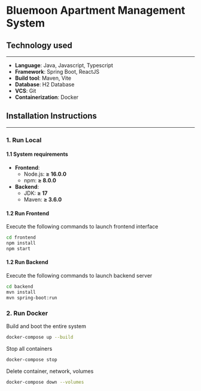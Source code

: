 # **Bluemoon Apartment Management System**

## **Technology used**

---

- **Language**: Java, Javascript, Typescript
- **Framework**: Spring Boot, ReactJS
- **Build tool**: Maven, Vite
- **Database**: H2 Database
- **VCS**: Git
- **Containerization**: Docker

## **Installation Instructions**

---

### **1. Run Local**

#### **1.1 System requirements**

- **Frontend**:
  - Node.js: **≥ 16.0.0**
  - npm: **≥ 8.0.0**
- **Backend**:
  - JDK: **≥ 17**
  - Maven: **≥ 3.6.0**

#### **1.2 Run Frontend**

Execute the following commands to launch frontend interface

```bash
cd frontend
npm install
npm start
```

#### **1.2 Run Backend**

Execute the following commands to launch backend server

```bash
cd backend
mvn install
mvn spring-boot:run
```

### **2. Run Docker**

Build and boot the entire system

```bash
docker-compose up --build
```

Stop all containers

```bash
docker-compose stop
```

Delete container, network, volumes

```bash
docker-compose down --volumes
```
